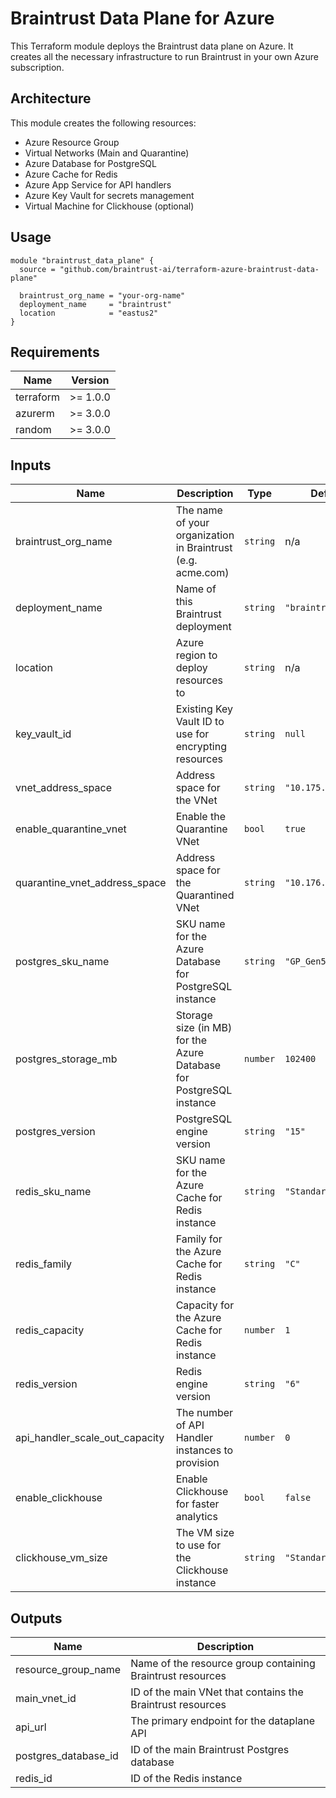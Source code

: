 # Braintrust Data Plane for Azure

This Terraform module deploys the Braintrust data plane on Azure. It creates all the necessary infrastructure to run Braintrust in your own Azure subscription.

## Architecture

This module creates the following resources:
- Azure Resource Group
- Virtual Networks (Main and Quarantine)
- Azure Database for PostgreSQL
- Azure Cache for Redis
- Azure App Service for API handlers
- Azure Key Vault for secrets management
- Virtual Machine for Clickhouse (optional)

## Usage

```hcl
module "braintrust_data_plane" {
  source = "github.com/braintrust-ai/terraform-azure-braintrust-data-plane"

  braintrust_org_name = "your-org-name"
  deployment_name     = "braintrust"
  location            = "eastus2"
}
```

## Requirements

| Name | Version |
|------|---------|
| terraform | >= 1.0.0 |
| azurerm | >= 3.0.0 |
| random | >= 3.0.0 |

## Inputs

| Name | Description | Type | Default | Required |
|------|-------------|------|---------|:--------:|
| braintrust_org_name | The name of your organization in Braintrust (e.g. acme.com) | `string` | n/a | yes |
| deployment_name | Name of this Braintrust deployment | `string` | `"braintrust"` | no |
| location | Azure region to deploy resources to | `string` | n/a | yes |
| key_vault_id | Existing Key Vault ID to use for encrypting resources | `string` | `null` | no |
| vnet_address_space | Address space for the VNet | `string` | `"10.175.0.0/16"` | no |
| enable_quarantine_vnet | Enable the Quarantine VNet | `bool` | `true` | no |
| quarantine_vnet_address_space | Address space for the Quarantined VNet | `string` | `"10.176.0.0/16"` | no |
| postgres_sku_name | SKU name for the Azure Database for PostgreSQL instance | `string` | `"GP_Gen5_4"` | no |
| postgres_storage_mb | Storage size (in MB) for the Azure Database for PostgreSQL instance | `number` | `102400` | no |
| postgres_version | PostgreSQL engine version | `string` | `"15"` | no |
| redis_sku_name | SKU name for the Azure Cache for Redis instance | `string` | `"Standard"` | no |
| redis_family | Family for the Azure Cache for Redis instance | `string` | `"C"` | no |
| redis_capacity | Capacity for the Azure Cache for Redis instance | `number` | `1` | no |
| redis_version | Redis engine version | `string` | `"6"` | no |
| api_handler_scale_out_capacity | The number of API Handler instances to provision | `number` | `0` | no |
| enable_clickhouse | Enable Clickhouse for faster analytics | `bool` | `false` | no |
| clickhouse_vm_size | The VM size to use for the Clickhouse instance | `string` | `"Standard_D4s_v3"` | no |

## Outputs

| Name | Description |
|------|-------------|
| resource_group_name | Name of the resource group containing Braintrust resources |
| main_vnet_id | ID of the main VNet that contains the Braintrust resources |
| api_url | The primary endpoint for the dataplane API |
| postgres_database_id | ID of the main Braintrust Postgres database |
| redis_id | ID of the Redis instance |

